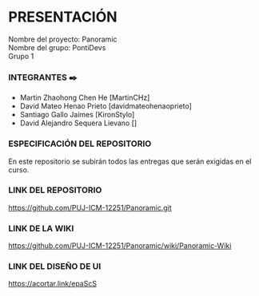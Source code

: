 # PRESENTACIÓN
Nombre del proyecto: Panoramic <br />
Nombre del grupo: PontiDevs <br />
 Grupo 1 <br />

### INTEGRANTES ✒️
- Martin Zhaohong Chen He [MartinCHz] <br />
- David Mateo Henao Prieto [davidmateohenaoprieto] <br />
- Santiago Gallo Jaimes [KironStylo] <br />
- David Alejandro Sequera Lievano [] <br />

### ESPECIFICACIÓN DEL REPOSITORIO
En este repositorio se subirán todos las entregas que serán exigidas en el curso.

### LINK DEL REPOSITORIO
https://github.com/PUJ-ICM-12251/Panoramic.git

### LINK DE LA WIKI
https://github.com/PUJ-ICM-12251/Panoramic/wiki/Panoramic-Wiki

### LINK DEL DISEÑO DE UI
https://acortar.link/epaScS
